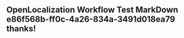 <properties
ms.topic="hero-topic"
ms.test1="hero-topic"
ms.test2="test"/>


## OpenLocalization Workflow Test MarkDown e86f568b-ff0c-4a26-834a-3491d018ea79 thanks!



<!--HONumber=Jul16_HO2-->


